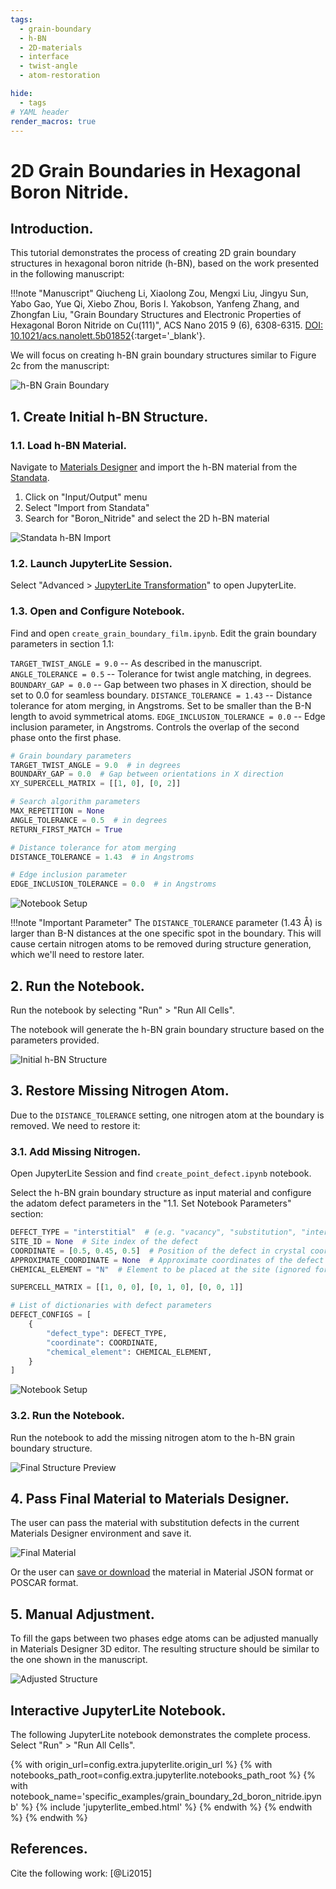 ```yaml
---
tags:
  - grain-boundary
  - h-BN
  - 2D-materials
  - interface
  - twist-angle
  - atom-restoration

hide:
  - tags
# YAML header
render_macros: true
---
```


# 2D Grain Boundaries in Hexagonal Boron Nitride.

## Introduction.

This tutorial demonstrates the process of creating 2D grain boundary structures in hexagonal boron nitride (h-BN), based on the work presented in the following manuscript:

!!!note "Manuscript"
    Qiucheng Li, Xiaolong Zou, Mengxi Liu, Jingyu Sun, Yabo Gao, Yue Qi, Xiebo Zhou, Boris I. Yakobson, Yanfeng Zhang, and Zhongfan Liu, "Grain Boundary Structures and Electronic Properties of Hexagonal Boron Nitride on Cu(111)", ACS Nano 2015 9 (6), 6308-6315. [DOI: 10.1021/acs.nanolett.5b01852](https://doi.org/10.1021/acs.nanolett.5b01852){:target='_blank'}.

We will focus on creating h-BN grain boundary structures similar to Figure 2c from the manuscript:

![h-BN Grain Boundary](/images/tutorials/materials/defects/grain_boundary_2d_boron_nitride/0-figure-from-manuscript.webp "h-BN Grain Boundary, FIG. 2c.")

## 1. Create Initial h-BN Structure.

### 1.1. Load h-BN Material.

Navigate to [Materials Designer](../../../materials-designer/overview.md) and import the h-BN material from the [Standata](../../../materials-designer/header-menu/input-output/standata-import.md).

1. Click on "Input/Output" menu
2. Select "Import from Standata"
3. Search for "Boron_Nitride" and select the 2D h-BN material

![Standata h-BN Import](/images/tutorials/materials/interfaces/twisted-bilayer-boron-nitride/standata-import-bn.png "Standata h-BN Import")


### 1.2. Launch JupyterLite Session.

Select "Advanced > [JupyterLite Transformation](../../../materials-designer/header-menu/advanced/jupyterlite-dialog.md)" to open JupyterLite.

### 1.3. Open and Configure Notebook.

Find and open `create_grain_boundary_film.ipynb`. Edit the grain boundary parameters in section 1.1:

`TARGET_TWIST_ANGLE = 9.0` -- As described in the manuscript.
`ANGLE_TOLERANCE = 0.5` -- Tolerance for twist angle matching, in degrees.
`BOUNDARY_GAP = 0.0` -- Gap between two phases in X direction, should be set to 0.0 for seamless boundary.
`DISTANCE_TOLERANCE = 1.43` -- Distance tolerance for atom merging, in Angstroms. Set to be smaller than the B-N length to avoid symmetrical atoms.
`EDGE_INCLUSION_TOLERANCE = 0.0` -- Edge inclusion parameter, in Angstroms. Controls the overlap of the second phase onto the first phase.

```python
# Grain boundary parameters
TARGET_TWIST_ANGLE = 9.0  # in degrees
BOUNDARY_GAP = 0.0  # Gap between orientations in X direction
XY_SUPERCELL_MATRIX = [[1, 0], [0, 2]]

# Search algorithm parameters
MAX_REPETITION = None
ANGLE_TOLERANCE = 0.5  # in degrees
RETURN_FIRST_MATCH = True

# Distance tolerance for atom merging
DISTANCE_TOLERANCE = 1.43  # in Angstroms

# Edge inclusion parameter
EDGE_INCLUSION_TOLERANCE = 0.0  # in Angstroms
```

![Notebook Setup](/images/tutorials/materials/defects/grain_boundary_2d_boron_nitride/2-jl-setup-nb-gb.webp "Notebook Setup")

!!!note "Important Parameter"
    The `DISTANCE_TOLERANCE` parameter (1.43 Å) is larger than B-N distances at the one specific spot in the boundary. This will cause certain nitrogen atoms to be removed during structure generation, which we'll need to restore later.

## 2. Run the Notebook.

Run the notebook by selecting "Run" > "Run All Cells".

The notebook will generate the h-BN grain boundary structure based on the parameters provided.

![Initial h-BN Structure](/images/tutorials/materials/defects/grain_boundary_2d_boron_nitride/4-wave-result-gb.webp "Initial h-BN Structure")

## 3. Restore Missing Nitrogen Atom.

Due to the `DISTANCE_TOLERANCE` setting, one nitrogen atom at the boundary is removed. We need to restore it:

### 3.1. Add Missing Nitrogen.

Open JupyterLite Session and find `create_point_defect.ipynb` notebook.

Select the h-BN grain boundary structure as input material and configure the adatom defect parameters in the "1.1. Set Notebook Parameters" section:

```python
DEFECT_TYPE = "interstitial"  # (e.g. "vacancy", "substitution", "interstitial")
SITE_ID = None  # Site index of the defect
COORDINATE = [0.5, 0.45, 0.5]  # Position of the defect in crystal coordinates
APPROXIMATE_COORDINATE = None  # Approximate coordinates of the defect in crystal coordinates
CHEMICAL_ELEMENT = "N"  # Element to be placed at the site (ignored for vacancy)

SUPERCELL_MATRIX = [[1, 0, 0], [0, 1, 0], [0, 0, 1]]

# List of dictionaries with defect parameters
DEFECT_CONFIGS = [
    {
        "defect_type": DEFECT_TYPE,
        "coordinate": COORDINATE,
        "chemical_element": CHEMICAL_ELEMENT,
    }
]
```

![Notebook Setup](/images/tutorials/materials/defects/grain_boundary_2d_boron_nitride/5-jl-setup-nb-final-gb.webp "Notebook Setup")

### 3.2. Run the Notebook.

Run the notebook to add the missing nitrogen atom to the h-BN grain boundary structure.

![Final Structure Preview](/images/tutorials/materials/defects/grain_boundary_2d_boron_nitride/6-jl-result-preview-final-gb.webp "Final Structure Preview")

## 4. Pass Final Material to Materials Designer.

The user can pass the material with substitution defects in the current Materials Designer environment and save it.

![Final Material](/images/tutorials/materials/defects/grain_boundary_2d_boron_nitride/7-wave-result-final-gb.webp "Final Material")

Or the user can [save or download](../../../materials-designer/header-menu/input-output.md) the material in Material JSON format or POSCAR format.

## 5. Manual Adjustment.

To fill the gaps between two phases edge atoms can be adjusted manually in Materials Designer 3D editor.
The resulting structure should be similar to the one shown in the manuscript.

![Adjusted Structure](/images/tutorials/materials/defects/grain_boundary_2d_boron_nitride/8-wave-result-final-gb-relaxed.webp "Adjusted Structure")

## Interactive JupyterLite Notebook.

The following JupyterLite notebook demonstrates the complete process. Select "Run" > "Run All Cells".

{% with origin_url=config.extra.jupyterlite.origin_url %}
{% with notebooks_path_root=config.extra.jupyterlite.notebooks_path_root %}
{% with notebook_name='specific_examples/grain_boundary_2d_boron_nitride.ipynb' %}
{% include 'jupyterlite_embed.html' %}
{% endwith %}
{% endwith %}
{% endwith %}

## References.

Cite the following work: [@Li2015]
